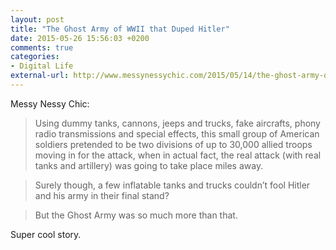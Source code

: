 ```yaml
---
layout: post
title: "The Ghost Army of WWII that Duped Hitler"
date: 2015-05-26 15:56:03 +0200
comments: true
categories: 
- Digital Life
external-url: http://www.messynessychic.com/2015/05/14/the-ghost-army-of-wwii-that-duped-hitler/
---
```


Messy Nessy Chic:

> Using dummy tanks, cannons, jeeps and trucks, fake aircrafts, phony radio transmissions and special effects, this small group of American soldiers pretended to be two divisions of up to 30,000 allied troops moving in for the attack, when in actual fact, the real attack (with real tanks and artillery) was going to take place miles away.

> Surely though, a few inflatable tanks and trucks couldn’t fool Hitler and his army in their final stand?

> But the Ghost Army was so much more than that.

Super cool story.
